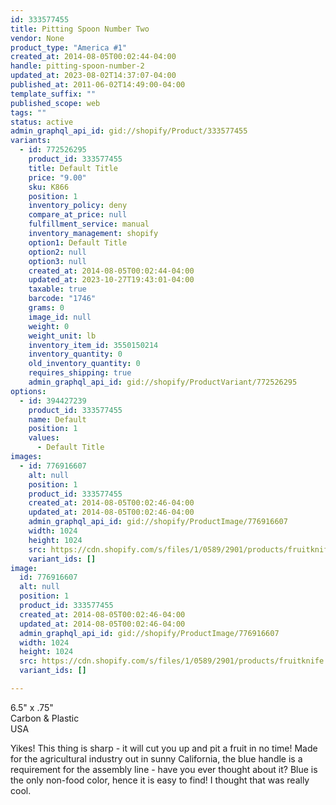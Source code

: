```yaml
---
id: 333577455
title: Pitting Spoon Number Two
vendor: None
product_type: "America #1"
created_at: 2014-08-05T00:02:44-04:00
handle: pitting-spoon-number-2
updated_at: 2023-08-02T14:37:07-04:00
published_at: 2011-06-02T14:49:00-04:00
template_suffix: ""
published_scope: web
tags: ""
status: active
admin_graphql_api_id: gid://shopify/Product/333577455
variants:
  - id: 772526295
    product_id: 333577455
    title: Default Title
    price: "9.00"
    sku: K866
    position: 1
    inventory_policy: deny
    compare_at_price: null
    fulfillment_service: manual
    inventory_management: shopify
    option1: Default Title
    option2: null
    option3: null
    created_at: 2014-08-05T00:02:44-04:00
    updated_at: 2023-10-27T19:43:01-04:00
    taxable: true
    barcode: "1746"
    grams: 0
    image_id: null
    weight: 0
    weight_unit: lb
    inventory_item_id: 3550150214
    inventory_quantity: 0
    old_inventory_quantity: 0
    requires_shipping: true
    admin_graphql_api_id: gid://shopify/ProductVariant/772526295
options:
  - id: 394427239
    product_id: 333577455
    name: Default
    position: 1
    values:
      - Default Title
images:
  - id: 776916607
    alt: null
    position: 1
    product_id: 333577455
    created_at: 2014-08-05T00:02:46-04:00
    updated_at: 2014-08-05T00:02:46-04:00
    admin_graphql_api_id: gid://shopify/ProductImage/776916607
    width: 1024
    height: 1024
    src: https://cdn.shopify.com/s/files/1/0589/2901/products/fruitknife.jpeg?v=1407211366
    variant_ids: []
image:
  id: 776916607
  alt: null
  position: 1
  product_id: 333577455
  created_at: 2014-08-05T00:02:46-04:00
  updated_at: 2014-08-05T00:02:46-04:00
  admin_graphql_api_id: gid://shopify/ProductImage/776916607
  width: 1024
  height: 1024
  src: https://cdn.shopify.com/s/files/1/0589/2901/products/fruitknife.jpeg?v=1407211366
  variant_ids: []

---
```


6.5" x .75"  
Carbon & Plastic  
USA

Yikes! This thing is sharp \- it will cut you up and pit a fruit in no time! Made for the agricultural industry out in sunny California, the blue handle is a requirement for the assembly line \- have you ever thought about it? Blue is the only non-food color, hence it is easy to find! I thought that was really cool.